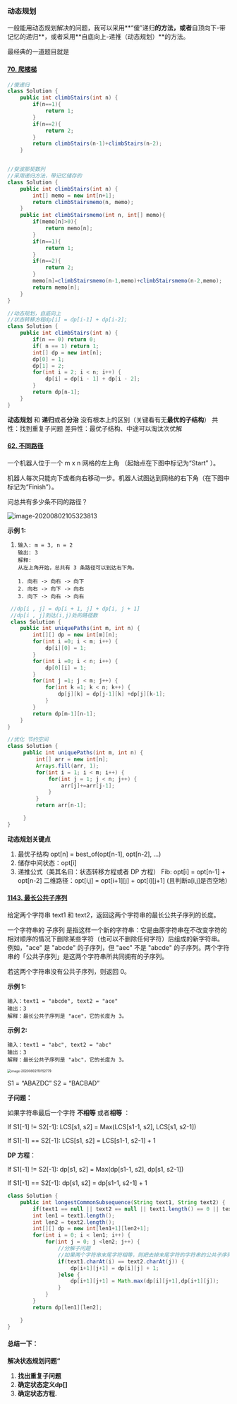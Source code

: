 ### **动态规划**

一般能用动态规划解决的问题，我可以采用**“傻”递归**的方法，或者**自顶向下-带记忆的递归**，或者采用**自底向上-递推（动态规划）**的方法。

最经典的一道题目就是

#### [70. 爬楼梯](https://leetcode-cn.com/problems/climbing-stairs/)

```java
//傻递归
class Solution {
    public int climbStairs(int n) {
        if(n==1){
            return 1;
        }
        if(n==2){
            return 2;
        }
        return climbStairs(n-1)+climbStairs(n-2);
    }

```

```java

//斐波那契数列
//采用递归方法，带记忆储存的
class Solution {
    public int climbStairs(int n) {
        int[] memo = new int[n+1];
        return climbStairsmemo(n, memo);
    }
    public int climbStairsmemo(int n, int[] memo){
        if(memo[n]>0){
            return memo[n];
        }
        if(n==1){
            return 1;
        }
        if(n==2){
            return 2;
        }
        memo[n]=climbStairsmemo(n-1,memo)+climbStairsmemo(n-2,memo);
        return memo[n];
    }
}
```

```java
//动态规划，自底向上
//状态转移方程dp[i] = dp[i-1] + dp[i-2];
class Solution {
    public int climbStairs(int n) {
        if(n == 0) return 0;
        if( n == 1) return 1;
        int[] dp = new int[n];
        dp[0] = 1;
        dp[1] = 2;
        for(int i = 2; i < n; i++) {
            dp[i] = dp[i - 1] + dp[i - 2];
        }
        return dp[n-1];
    }
}
```

**动态规划** 和 **递归**或者**分治** 没有根本上的区别（关键看有无**最优的子结构**）
共性：找到重复子问题
差异性：最优子结构、中途可以淘汰次优解

#### [62. 不同路径](https://leetcode-cn.com/problems/unique-paths/)

一个机器人位于一个 m x n 网格的左上角 （起始点在下图中标记为“Start” ）。

机器人每次只能向下或者向右移动一步。机器人试图达到网格的右下角（在下图中标记为“Finish”）。

问总共有多少条不同的路径？

![image-20200802105323813](C:\Users\Administrator\AppData\Roaming\Typora\typora-user-images\image-20200802105323813.png)

**示例 1:**

1. ```
   输入: m = 3, n = 2
   输出: 3 
   解释:
   从左上角开始，总共有 3 条路径可以到达右下角。
   
   1. 向右 -> 向右 -> 向下
   2. 向右 -> 向下 -> 向右
   3. 向下 -> 向右 -> 向右
   ```


```java
 //dp[i , j] = dp[i + 1, j] + dp[i, j + 1]
 //dp[i , j]到达(i,j)处的路径数
 class Solution {
    public int uniquePaths(int m, int n) {
        int[][] dp = new int[m][n];
        for(int i =0; i < m; i++) {
            dp[i][0] = 1;
        }
        for(int i =0; i < n; i++) {
            dp[0][i] = 1;
        }
        for(int j =1; j < m; j++) {
            for(int k =1; k < n; k++) {
                dp[j][k] = dp[j-1][k] +dp[j][k-1];
            }
        }
        return dp[m-1][n-1];
    }
}

//优化 节约空间
class Solution {
     public int uniquePaths(int m, int n) {
         int[] arr = new int[n];
         Arrays.fill(arr, 1);
         for(int i = 1; i < m; i++) {
             for(int j = 1; j < n; j++) {
                 arr[j]+=arr[j-1];
             }
         }
         return arr[n-1];

     }
}
```
**动态规划关键点**

1. 最优子结构 opt[n] = best_of(opt[n-1], opt[n-2], …)
2. 储存中间状态：opt[i]
3. 递推公式（美其名曰：状态转移方程或者 DP 方程）
  Fib: opt[i] = opt[n-1] + opt[n-2]
  二维路径：opt[i,j] = opt[i+1]\[j] + opt[i]\[j+1] (且判断a[i,j]是否空地）

#### [1143. 最长公共子序列](https://leetcode-cn.com/problems/longest-common-subsequence/)

给定两个字符串 text1 和 text2，返回这两个字符串的最长公共子序列的长度。

一个字符串的 子序列 是指这样一个新的字符串：它是由原字符串在不改变字符的相对顺序的情况下删除某些字符（也可以不删除任何字符）后组成的新字符串。
例如，"ace" 是 "abcde" 的子序列，但 "aec" 不是 "abcde" 的子序列。两个字符串的「公共子序列」是这两个字符串所共同拥有的子序列。

若这两个字符串没有公共子序列，则返回 0。

**示例 1:**

```
输入：text1 = "abcde", text2 = "ace" 
输出：3  
解释：最长公共子序列是 "ace"，它的长度为 3。
```

**示例 2:**

```
输入：text1 = "abc", text2 = "abc"
输出：3
解释：最长公共子序列是 "abc"，它的长度为 3。
```

<img src="C:\Users\Administrator\AppData\Roaming\Typora\typora-user-images\image-20200802110152779.png" alt="image-20200802110152779" style="zoom: 50%;" />



S1 = “ABAZDC”
S2 = “BACBAD”

**子问题：**

如果字符串最后一个字符 **不相等** 或者**相等** ：

If S1[-1] != S2[-1]: LCS[s1, s2] = Max(LCS[s1-1, s2], LCS[s1, s2-1])

If S1[-1] == S2[-1]: LCS[s1, s2] = LCS[s1-1, s2-1] + 1

**DP 方程**：

If  S1[-1] != S2[-1]: dp[s1, s2] = Max(dp[s1-1, s2], dp[s1, s2-1])

 If  S1[-1] == S2[-1]: dp[s1, s2] = dp[s1-1, s2-1] + 1

```java
class Solution {
    public int longestCommonSubsequence(String text1, String text2) {
        if(text1 == null || text2 == null || text1.length() == 0 || text2.length() == 0) return 0;
        int len1 = text1.length();
        int len2 = text2.length();
        int[][] dp = new int[len1+1][len2+1];
        for(int i = 0; i < len1; i++) {
            for(int j = 0; j <len2; j++) {
                //分解子问题
                //如果两个字符串末尾字符相等，则把去掉末尾字符的字符串的公共子序列的个数+1
                if(text1.charAt(i) == text2.charAt(j)) {
                    dp[i+1][j+1] = dp[i][j] + 1;
                }else {
                    dp[i+1][j+1] = Math.max(dp[i][j+1],dp[i+1][j]);
                }
            }
        }
        return dp[len1][len2];

    }
}
```

#### 总结一下：

**解决状态规划问题“**

1. **找出重复子问题**
2. **确定状态定义dp[]**
3. **确定状态方程.**